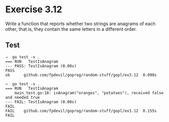 # Exercise 3.12

Write a function that reports whether two strings are anagrams of each other, that is, they contain the same letters in a different order.

## Test

```shell
⇒  go test -v .
=== RUN   TestIsAnagram
--- PASS: TestIsAnagram (0.00s)
PASS
ok  	github.com/fpdevil/goprog/random-stuff/gopl/ex3.12	0.090s

⇒  go test -v .
=== RUN   TestIsAnagram
    main_test.go:18: isAnagram("oranges", "potatoes"), received false and needed true
--- FAIL: TestIsAnagram (0.00s)
FAIL
FAIL	github.com/fpdevil/goprog/random-stuff/gopl/ex3.12	0.155s
FAIL
```
